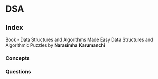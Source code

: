 # DSA

## Index

Book - Data Structures and Algorithms Made Easy Data Structures and Algorithmic Puzzles by **Narasimha Karumanchi**

### Concepts
### Questions

